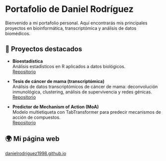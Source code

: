 
# Portafolio de Daniel Rodríguez

Bienvenido a mi portafolio personal. Aquí encontrarás mis principales proyectos en bioinformática, transcriptómica y análisis de datos biomédicos.

## 🔬 Proyectos destacados

- **Bioestadística**  
  Análisis estadísticos en R aplicados a datos biológicos.  
  [Repositorio](https://github.com/DanielRodriguez1998/Bioestad-stica.git)

- **Tesis de cáncer de mama (transcriptómica)**  
  Análisis de datos transcriptómicos de cáncer de mama: deconvolución inmunológica, clustering, análisis de supervivencia y redes génicas.  
  [Repositorio](https://github.com/DanielRodriguez1998/tesis_cancer_mama_transcriptomica.git)

- **Predictor de Mechanism of Action (MoA)**  
  Modelo multietiqueta con TabTransformer para predecir mecanismos de acción de compuestos.  
  [Repositorio](https://github.com/DanielRodriguez1998/Predictor-de-MoA.git)

## 🌍 Mi página web

[danielrodriguez1998.github.io](https://danielrodriguez1998.github.io)
